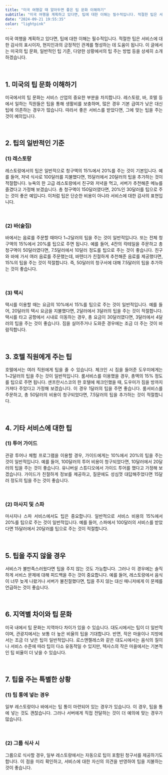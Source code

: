 ```yaml
---
title: "미국 여행갈 때 알아두면 좋은 팁 문화 이해하기"
subtitle: "미국 여행을 계획하고 있다면, 팁에 대한 이해는 필수적입니다. 적절한 팁은 서비스에 대한 감사의 표시이자, 현지인과의 긍정적인 관계를 형성하는 데 도움이 됩니다. 이 글에서는 미국의 팁 문화, 일반적인 팁 기준, 다양한 상황에서의 팁 주는 방법 등을 상세히 소개하는 글입니다."
date: "2024-09-21 19:55:35"
color: "lightpink"
---
```




<p style="text-align: justify;" data-ke-size="size16">미국 여행을 계획하고 있다면, 팁에 대한 이해는 필수적입니다. 적절한 팁은 서비스에 대한 감사의 표시이자, 현지인과의 긍정적인 관계를 형성하는 데 도움이 됩니다. 이 글에서는 미국의 팁 문화, 일반적인 팁 기준, 다양한 상황에서의 팁 주는 방법 등을 상세히 소개하겠습니다.</p>
<p style="text-align: justify;" data-ke-size="size16">&nbsp;</p>
<h2 style="text-align: justify;" data-ke-size="size26"><b>1. 미국의 팁 문화 이해하기</b></h2>
<p style="text-align: justify;" data-ke-size="size16">미국에서의 팁 문화는 서비스 산업의 중요한 부분을 차지합니다. 레스토랑, 바, 호텔 등에서 일하는 직원들은 팁을 통해 생활비를 보충하며, 많은 경우 기본 급여가 낮은 대신 팁에 의존하는 경우가 많습니다. 따라서 좋은 서비스를 받았다면, 그에 맞는 팁을 주는 것이 예의입니다.</p>
<p style="text-align: justify;" data-ke-size="size16">&nbsp;</p>
<h2 style="text-align: justify;" data-ke-size="size26"><b>2. 팁의 일반적인 기준</b></h2>
<h3 style="text-align: justify;" data-ke-size="size23"><b>(1) 레스토랑</b></h3>
<p style="text-align: justify;" data-ke-size="size16">레스토랑에서의 팁은 일반적으로 청구액의 15%에서 20%를 주는 것이 기본입니다. 예를 들어, 저녁 식사로 100달러를 지불했다면, 15달러에서 20달러의 팁을 추가하는 것이 적절합니다. 뉴욕의 한 고급 레스토랑에서 친구와 저녁을 먹고, 서버가 추천해준 메뉴를 즐겼다고 가정해 보겠습니다. 총 청구액이 150달러였다면, 20%인 30달러를 팁으로 주는 것이 좋은 예입니다. 이처럼 팁은 단순한 비용이 아니라 서비스에 대한 감사의 표현입니다.</p>
<p style="text-align: justify;" data-ke-size="size16">&nbsp;</p>
<h3 style="text-align: justify;" data-ke-size="size23"><b>(2) 바(술집)</b></h3>
<p style="text-align: justify;" data-ke-size="size16">바에서는 음료를 주문할 때마다 1~2달러의 팁을 주는 것이 일반적입니다. 또는 전체 청구액의 15%에서 20%를 팁으로 주면 됩니다. 예를 들어, 4잔의 칵테일을 주문하고 총 청구액이 50달러였다면, 7.5달러에서 10달러 정도를 팁으로 주는 것이 좋습니다. 친구와 바에 가서 여러 음료를 주문했는데, 바텐더가 친절하게 추천해준 음료를 제공했다면, 15%의 팁을 주는 것이 적절합니다. 즉, 50달러의 청구서에 대해 7.5달러의 팁을 추가하는 것이 좋습니다.</p>
<p style="text-align: justify;" data-ke-size="size16">&nbsp;</p>
<h3 style="text-align: justify;" data-ke-size="size23"><b>(3) 택시</b></h3>
<p style="text-align: justify;" data-ke-size="size16">택시를 이용할 때는 요금의 10%에서 15%를 팁으로 주는 것이 일반적입니다. 예를 들어, 20달러의 택시 요금을 지불했다면, 2달러에서 3달러의 팁을 주는 것이 적절합니다. 택시를 타고 공항에서 시내로 이동하는 경우, 총 요금이 30달러였다면, 3달러에서 4달러의 팁을 주는 것이 좋습니다. 짐을 실어주거나 도와준 경우에는 조금 더 주는 것이 바람직합니다.</p>
<p style="text-align: justify;" data-ke-size="size16">&nbsp;</p>
<h2 style="text-align: justify;" data-ke-size="size26"><b>3. 호텔 직원에게 주는 팁</b></h2>
<p style="text-align: justify;" data-ke-size="size16">호텔에서는 여러 직원에게 팁을 줄 수 있습니다. 체크인 시 짐을 들어준 도우미에게는 1~2달러의 팁을 주는 것이 일반적입니다. 룸서비스를 이용했을 경우, 총액의 15% 정도를 팁으로 주면 됩니다. 샌프란시스코의 한 호텔에 체크인했을 때, 도우미가 짐을 방까지 가져다 주었다고 가정해 보겠습니다. 이 경우 1달러의 팁을 주면 좋습니다. 룸서비스를 주문하고, 총 50달러의 비용이 청구되었다면, 7.5달러의 팁을 추가하는 것이 적절합니다.</p>
<p style="text-align: justify;" data-ke-size="size16">&nbsp;</p>
<h2 style="text-align: justify;" data-ke-size="size26"><b>4. 기타 서비스에 대한 팁</b></h2>
<h3 style="text-align: justify;" data-ke-size="size23"><b>(1) 투어 가이드</b></h3>
<p style="text-align: justify;" data-ke-size="size16">관광 투어나 체험 프로그램을 이용할 경우, 가이드에게는 10%에서 20%의 팁을 주는 것이 일반적입니다. 예를 들어, 100달러의 투어 비용이 청구되었다면, 10달러에서 20달러의 팁을 주는 것이 좋습니다. 유니버설 스튜디오에서 가이드 투어를 했다고 가정해 보겠습니다. 가이드가 친절하게 정보를 제공하고, 질문에도 성심껏 대답해주었다면 15달러 정도의 팁을 주는 것이 좋습니다.</p>
<p style="text-align: justify;" data-ke-size="size16">&nbsp;</p>
<h3 style="text-align: justify;" data-ke-size="size23"><b>(2) 마사지 및 스파</b></h3>
<p style="text-align: justify;" data-ke-size="size16">마사지나 스파 서비스에서도 팁은 중요합니다. 일반적으로 서비스 비용의 15%에서 20%를 팁으로 주는 것이 일반적입니다. 예를 들어, 스파에서 100달러의 서비스를 받았다면 15달러에서 20달러를 팁으로 주는 것이 적절합니다.</p>
<p style="text-align: justify;" data-ke-size="size16">&nbsp;</p>
<h2 style="text-align: justify;" data-ke-size="size26"><b>5. 팁을 주지 않을 경우</b></h2>
<p style="text-align: justify;" data-ke-size="size16">서비스가 불만족스러웠다면 팁을 주지 않는 것도 가능합니다. 그러나 이 경우에는 솔직하게 서비스 문제에 대해 피드백을 주는 것이 중요합니다. 예를 들어, 레스토랑에서 음식이 너무 늦게 나왔거나 서버가 불친절했다면, 팁을 주지 않는 대신 매니저에게 이 문제를 언급하는 것이 좋습니다.</p>
<p style="text-align: justify;" data-ke-size="size16">&nbsp;</p>
<h2 style="text-align: justify;" data-ke-size="size26"><b>6. 지역별 차이와 팁 문화</b></h2>
<p style="text-align: justify;" data-ke-size="size16">미국 내에서 팁 문화는 지역마다 차이가 있을 수 있습니다. 대도시에서는 팁이 더 일반적이며, 관광지에서는 보통 더 높은 비율의 팁을 기대합니다. 반면, 작은 마을이나 지방에서는 조금 더 낮은 팁이 일반적입니다. 로스앤젤레스와 같은 대도시에서는 음식의 질이나 서비스 수준에 따라 팁이 다소 유동적일 수 있지만, 텍사스의 작은 마을에서는 기본적인 팁 비율이 더 낮을 수 있습니다.</p>
<p style="text-align: justify;" data-ke-size="size16">&nbsp;</p>
<h2 style="text-align: justify;" data-ke-size="size26"><b>7. 팁을 주는 특별한 상황</b></h2>
<h3 style="text-align: justify;" data-ke-size="size23"><b>(1) 팁 통에 넣는 경우</b></h3>
<p style="text-align: justify;" data-ke-size="size16">일부 레스토랑이나 바에서는 팁 통이 마련되어 있는 경우가 있습니다. 이 경우, 팁을 통에 넣는 것도 괜찮습니다. 그러나 서버에게 직접 전달하는 것이 더 예의에 맞는 경우가 많습니다.</p>
<p style="text-align: justify;" data-ke-size="size16">&nbsp;</p>
<h3 style="text-align: justify;" data-ke-size="size23"><b>(2) 그룹 식사 시</b></h3>
<p style="text-align: justify;" data-ke-size="size16">그룹으로 식사할 경우, 일부 레스토랑에서는 자동으로 팁이 포함된 청구서를 제공하기도 합니다. 이 점을 미리 확인하고, 서비스에 대한 자신의 의견을 반영하여 팁을 지불하는 것이 좋습니다.</p>
<p style="text-align: justify;" data-ke-size="size16">&nbsp;</p>
<p style="text-align: justify;" data-ke-size="size16">&nbsp;</p>